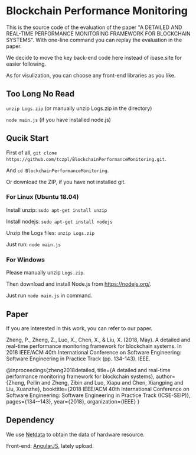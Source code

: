# Blockchain Performance Monitoring

This is the source code of the evaluation of the paper "A DETAILED AND REAL-TIME PERFORMANCE MONITORING FRAMEWORK FOR BLOCKCHAIN SYSTEMS".
With one-line command you can replay the evaluation in the paper.

We decide to move the key back-end code here instead of ibase.site for easier following. 

As for visulization, you can choose any front-end libraries as you like.


## Too Long No Read

`unzip Logs.zip` (or manually unzip Logs.zip in the directory)

`node main.js` (if you have installed node.js)


## Qucik Start

First of all, `git clone https://github.com/tczpl/BlockchainPerformanceMonitoring.git`.

And `cd BlockchainPerformanceMonitoring`.

Or download the ZIP, if you have not installed git.

### For Linux (Ubuntu 18.04)

Install unzip: `sudo apt-get install unzip`

Install nodejs: `sudo apt-get install nodejs`

Unzip the Logs files: `unzip Logs.zip`

Just run: `node main.js`

### For Windows
Please manually unzip `Logs.zip`.

Then download and install Node.js from <https://nodejs.org/>.

Just run `node main.js` in command.

## Paper
If you are interested in this work, you can refer to our paper.

Zheng, P., Zheng, Z., Luo, X., Chen, X., & Liu, X. (2018, May). A detailed and real-time performance monitoring framework for blockchain systems. In 2018 IEEE/ACM 40th International Conference on Software Engineering: Software Engineering in Practice Track (pp. 134-143). IEEE.

@inproceedings{zheng2018detailed,
  title={A detailed and real-time performance monitoring framework for blockchain systems},
  author={Zheng, Peilin and Zheng, Zibin and Luo, Xiapu and Chen, Xiangping and Liu, Xuanzhe},
  booktitle={2018 IEEE/ACM 40th International Conference on Software Engineering: Software Engineering in Practice Track (ICSE-SEIP)},
  pages={134--143},
  year={2018},
  organization={IEEE}
}

## Dependency
We use [Netdata](https://github.com/netdata/netdata) to obtain the data of hardware resource.

Front-end: [AngularJS](https://angularjs.org/), lately upload.
